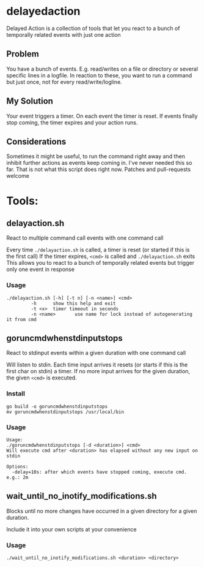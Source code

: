 # delayedaction
Delayed Action is a collection of tools that let you react to a bunch of temporally related events with just one action

## Problem

You have a bunch of events. E.g. read/writes on a file or directory or several specific lines in a logfile.
In reaction to these, you want to run a command but just once, not for every read/write/logline.

## My Solution

Your event triggers a timer. On each event the timer is reset. If events finally stop coming, the timer expires and your action runs.

## Considerations

Sometimes it might be useful, to run the command right away and then inhibit further actions as events keep coming in. I've never needed this so far. That is not what this script does right now. Patches and pull-requests welcome

# Tools:

## delayaction.sh

React to multiple command call events with one command call

Every time ```./delayaction.sh``` is called, a timer is reset (or started if this is the first call)
If the timer expires, ```<cmd>``` is called and ```./delayaction.sh``` exits
This allows you to react to a bunch of temporally related events but trigger only one event in response

### Usage
```
./delayaction.sh [-h] [-t n] [-n <name>] <cmd>
         -h      show this help and exit
         -t <x>  timer timeout in seconds
         -n <name>       use name for lock instead of autogenerating it from cmd
```


## goruncmdwhenstdinputstops

React to stdinput events within a given duration with one command call

Will listen to stdin. Each time input arrives it resets (or starts if this is the first char on stdin) a timer.
If no more input arrives for the given duration, the given ```<cmd>``` is executed.

### Install

```
go build -o goruncmdwhenstdinputstops
mv goruncmdwhenstdinputstops /usr/local/bin
```

### Usage

```
Usage:
./goruncmdwhenstdinputstops [-d <duration>] <cmd>
Will execute cmd after <duration> has elapsed without any new input on stdin

Options:
  -delay=10s: after which events have stopped coming, execute cmd. e.g.: 2m
```


## wait_until_no_inotify_modifications.sh

Blocks until no more changes have occurred in a given directory for a given duration.

Include it into your own scripts at your convenience

### Usage

```
./wait_until_no_inotify_modifications.sh <duration> <directory>
```
